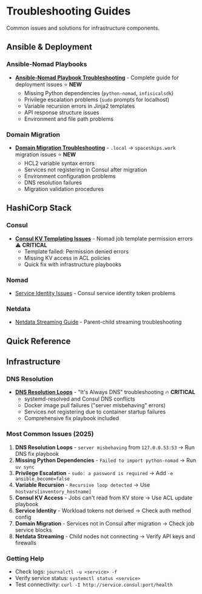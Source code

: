 # Troubleshooting Guides

Common issues and solutions for infrastructure components.

## Ansible & Deployment

### Ansible-Nomad Playbooks

- **[Ansible-Nomad Playbook Troubleshooting](ansible-nomad-playbooks.md)** - Complete guide for deployment issues ⭐ **NEW**
  - Missing Python dependencies (`python-nomad`, `infisicalsdk`)
  - Privilege escalation problems (`sudo` prompts for localhost)
  - Variable recursion errors in Jinja2 templates
  - API response structure issues
  - Environment and file path problems

### Domain Migration

- **[Domain Migration Troubleshooting](domain-migration.md)** - `.local` → `spaceships.work` migration issues ⭐ **NEW**
  - HCL2 variable syntax errors
  - Services not registering in Consul after migration
  - Environment configuration problems
  - DNS resolution failures
  - Migration validation procedures

## HashiCorp Stack

### Consul

- **[Consul KV Templating Issues](consul-kv-templating-issues.md)** - Nomad job template permission errors ⚠️ **CRITICAL**
  - Template failed: Permission denied errors
  - Missing KV access in ACL policies
  - Quick fix with infrastructure playbooks

### Nomad

- [Service Identity Issues](service-identity-issues.md) - Consul service identity token problems

### Netdata

- [Netdata Streaming Guide](netdata-streaming-guide.md) - Parent-child streaming troubleshooting

## Quick Reference

## Infrastructure

### DNS Resolution

- **[DNS Resolution Loops](dns-resolution-loops.md)** - "It's Always DNS" troubleshooting 🔥 **CRITICAL**
  - systemd-resolved and Consul DNS conflicts
  - Docker image pull failures ("server misbehaving" errors)
  - Services not registering due to container startup failures
  - Comprehensive fix playbook included

### Most Common Issues (2025)

1. **DNS Resolution Loops** - `server misbehaving` from `127.0.0.53:53` → Run DNS fix playbook
2. **Missing Python Dependencies** - `Failed to import python-nomad` → Run `uv sync`
3. **Privilege Escalation** - `sudo: a password is required` → Add `-e ansible_become=false`
4. **Variable Recursion** - `Recursive loop detected` → Use `hostvars[inventory_hostname]`
5. **Consul KV Access** - Jobs can't read from KV store → Use ACL update playbook
6. **Service Identity** - Workload tokens not derived → Check auth method config
7. **Domain Migration** - Services not in Consul after migration → Check job service blocks
8. **Netdata Streaming** - Child nodes not connecting → Verify API keys and firewalls

### Getting Help

- Check logs: `journalctl -u <service> -f`
- Verify service status: `systemctl status <service>`
- Test connectivity: `curl -I http://service.consul:port/health`
